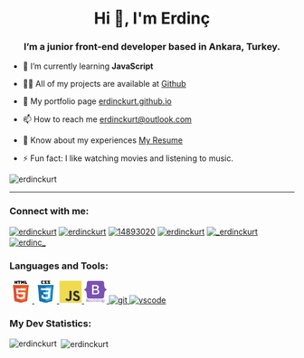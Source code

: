 <h1 align="center">Hi 👋, I'm Erdinç</h1>
<h3 align="center">I’m a junior front-end developer based in Ankara, Turkey.</h3>


- 🌱 I’m currently learning **JavaScript**

- 👨‍💻 All of my projects are available at [Github](https://github.com/erdinckurt?tab=repositories)

- 📄 My portfolio page [erdinckurt.github.io](https://erdinckurt.github.io)

- 📫 How to reach me [erdinckurt@outlook.com](mailto:erdinckurt@outlook.com)

- 📄 Know about my experiences [My Resume](https://erdinckurt.github.io/assets/pdf/Erdinc%20Kurt%20Resume.pdf)

- ⚡ Fun fact: I like watching movies and listening to music.


<p align="left"> <img src="https://komarev.com/ghpvc/?username=erdinckurt&label=Profile%20views&color=0e75b6&style=flat" alt="erdinckurt" /> </p>

<hr>

<h3 align="left">Connect with me:</h3>
<p align="left">
<a href="https://linkedin.com/in/erdinckurt" target="blank"><img align="center" src="https://raw.githubusercontent.com/rahuldkjain/github-profile-readme-generator/master/src/images/icons/Social/linked-in-alt.svg" alt="erdinckurt" height="30" width="40" /></a>
<a href="https://www.hackerrank.com/erdinckurt" target="blank"><img align="center" src="https://raw.githubusercontent.com/rahuldkjain/github-profile-readme-generator/master/src/images/icons/Social/hackerrank.svg" alt="erdinckurt" height="30" width="40" /></a>
<a href="https://stackoverflow.com/users/14893020" target="blank"><img align="center" src="https://raw.githubusercontent.com/rahuldkjain/github-profile-readme-generator/master/src/images/icons/Social/stack-overflow.svg" alt="14893020" height="30" width="40" /></a>
<a href="https://codepen.io/erdinckurt" target="blank"><img align="center" src="https://raw.githubusercontent.com/rahuldkjain/github-profile-readme-generator/master/src/images/icons/Social/codepen.svg" alt="erdinckurt" height="30" width="40" /></a>
<a href="https://instagram.com/_erdinckurt" target="blank"><img align="center" src="https://raw.githubusercontent.com/rahuldkjain/github-profile-readme-generator/master/src/images/icons/Social/instagram.svg" alt="_erdinckurt" height="30" width="40" /></a>
<a href="https://letterboxd.com/erdinc_/" target="blank"><img align="center" src="https://a.ltrbxd.com/logos/letterboxd-decal-dots-pos-rgb.svg" alt="erdinc_" height="30" width="40" /></a>
</p>


<h3 align="left">Languages and Tools:</h3>
<p align="left"> 
<a href="https://www.w3.org/html/" target="_blank"> <img src="https://raw.githubusercontent.com/devicons/devicon/master/icons/html5/html5-original-wordmark.svg" alt="html5" width="40" height="40"/> </a>
<a href="https://www.w3schools.com/css/" target="_blank"> <img src="https://raw.githubusercontent.com/devicons/devicon/master/icons/css3/css3-original-wordmark.svg" alt="css3" width="40" height="40"/> </a>
<a href="https://developer.mozilla.org/en-US/docs/Web/JavaScript" target="_blank"> <img src="https://raw.githubusercontent.com/devicons/devicon/master/icons/javascript/javascript-original.svg" alt="javascript" width="40" height="40"/> </a> 
<a href="https://getbootstrap.com" target="_blank"> <img src="https://raw.githubusercontent.com/devicons/devicon/master/icons/bootstrap/bootstrap-plain-wordmark.svg" alt="bootstrap" width="40" height="40"/> </a> 
<a href="https://git-scm.com/" target="_blank"> <img src="https://www.vectorlogo.zone/logos/git-scm/git-scm-icon.svg" alt="git" width="40" height="40"/> </a>  
<a href="https://code.visualstudio.com/" target="_blank"> <img src="https://www.vectorlogo.zone/logos/visualstudio_code/visualstudio_code-icon.svg" alt="vscode" width="40" height="40"/> </a> 
</p>


<h3 align="left">My Dev Statistics:</h3>
<p>&nbsp;
<img height="150em" align="left" src="https://github-readme-stats.vercel.app/api?username=erdinckurt&show_icons=true&theme=github_dark&locale=en&hide_border=true&layout=compact" alt="erdinckurt" />

<img height="150em" align="center" src="https://github-readme-stats.vercel.app/api/top-langs?username=erdinckurt&show_icons=true&theme=github_dark&locale=en&layout=compact&hide_border=true&langs_count=8" alt="erdinckurt" />

</p>
